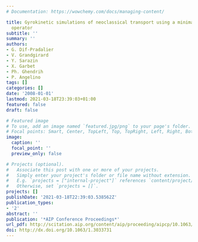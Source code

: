 ```yaml
---
# Documentation: https://wowchemy.com/docs/managing-content/

title: Gyrokinetic simulations of neoclassical transport using a minimal collision
  operator
subtitle: ''
summary: ''
authors:
- G. Dif-Pradalier
- V. Grandgirard
- Y. Sarazin
- X. Garbet
- Ph. Ghendrih
- P. Angelino
tags: []
categories: []
date: '2008-01-01'
lastmod: 2021-03-18T23:39:03+01:00
featured: false
draft: false

# Featured image
# To use, add an image named `featured.jpg/png` to your page's folder.
# Focal points: Smart, Center, TopLeft, Top, TopRight, Left, Right, BottomLeft, Bottom, BottomRight.
image:
  caption: ''
  focal_point: ''
  preview_only: false

# Projects (optional).
#   Associate this post with one or more of your projects.
#   Simply enter your project's folder or file name without extension.
#   E.g. `projects = ["internal-project"]` references `content/project/deep-learning/index.md`.
#   Otherwise, set `projects = []`.
projects: []
publishDate: '2021-03-18T22:39:03.538562Z'
publication_types:
- '2'
abstract: ''
publication: '*AIP Conference Proceedings*'
url_pdf: http://scitation.aip.org/content/aip/proceeding/aipcp/10.1063/1.3033731
doi: http://dx.doi.org/10.1063/1.3033731
---
```

